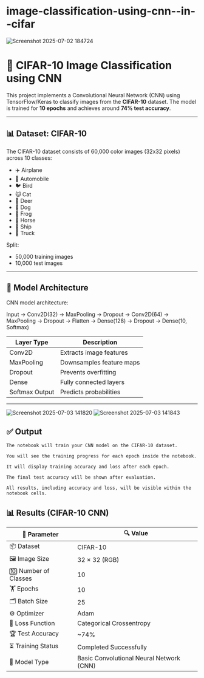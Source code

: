 # image-classification-using-cnn--in--cifar
![Screenshot 2025-07-02 184724](https://github.com/user-attachments/assets/53f43244-2e34-40d0-84db-d6c923c96ac3)
# 🧠 CIFAR-10 Image Classification using CNN

This project implements a Convolutional Neural Network (CNN) using TensorFlow/Keras to classify images from the **CIFAR-10** dataset. The model is trained for **10 epochs** and achieves around **74% test accuracy**.

---

## 📊 Dataset: CIFAR-10

The CIFAR-10 dataset consists of 60,000 color images (32x32 pixels) across 10 classes:

- ✈️ Airplane
- 🚗 Automobile
- 🐦 Bird
- 🐱 Cat
- 🦌 Deer
- 🐶 Dog
- 🐸 Frog
- 🐴 Horse
- 🚢 Ship
- 🚚 Truck

Split:
- 50,000 training images
- 10,000 test images

---

## 🧠 Model Architecture

CNN model architecture:

Input → Conv2D(32) → MaxPooling → Dropout
→ Conv2D(64) → MaxPooling → Dropout
→ Flatten → Dense(128) → Dropout → Dense(10, Softmax)


| Layer Type     | Description                  |
|----------------|------------------------------|
| Conv2D         | Extracts image features      |
| MaxPooling     | Downsamples feature maps     |
| Dropout        | Prevents overfitting         |
| Dense          | Fully connected layers       |
| Softmax Output | Predicts probabilities       |

---
![Screenshot 2025-07-03 141820](https://github.com/user-attachments/assets/e0fd13d4-c8e8-425c-8e01-ed2a0e4c5631)
![Screenshot 2025-07-03 141843](https://github.com/user-attachments/assets/a41a7b4b-9db9-4bd8-968c-d313c651c91f)

## ✅ Output

`The notebook will train your CNN model on the CIFAR-10 dataset.`

`You will see the training progress for each epoch inside the notebook.`

`It will display training accuracy and loss after each epoch.`

`The final test accuracy will be shown after evaluation.`

`All results, including accuracy and loss, will be visible within the notebook cells.`


## 📊 Results (CIFAR-10 CNN)

| 🔢 Parameter         | 🔍 Value                                 |
| -------------------- | ---------------------------------------- |
| 📦 Dataset           | CIFAR-10                                 |
| 🖼️ Image Size       | 32 × 32 (RGB)                            |
| 🔟 Number of Classes | 10                                       |
| 🏋️ Epochs           | 10                                       |
| 🗂️ Batch Size       | 25                                       |
| ⚙️ Optimizer         | Adam                                     |
| 🎯 Loss Function     | Categorical Crossentropy                 |
| 🏆 Test Accuracy     | \~74%                                    |
| ⏳ Training Status    | Completed Successfully                   |
| 🚀 Model Type        | Basic Convolutional Neural Network (CNN) |

